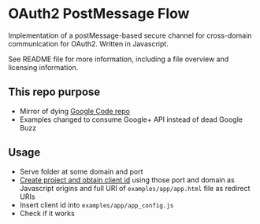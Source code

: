# OAuth2 PostMessage Flow

Implementation of a postMessage-based secure channel for cross-domain communication for OAuth2. Written in Javascript.

See README file for more information, including a file overview and licensing information.

## This repo purpose

* Mirror of dying [Google Code repo](https://code.google.com/p/oauth2-postmessage-profile/)
* Examples changed to consume Google+ API instead of dead Google Buzz
 
## Usage 

* Serve folder at some domain and port
* [Create project and obtain client id](https://developers.google.com/+/web/signin/) using those port and domain as Javascript origins and full URI of `examples/app/app.html` file as redirect URIs 
* Insert client id into `examples/app/app_config.js`
* Check if it works

